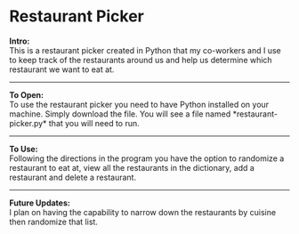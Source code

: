 # Restaurant Picker

<strong>Intro:</strong><br>
This is a restaurant picker created in Python that my co-workers and I use to keep track of the restaurants around us and help us determine which restaurant we want to eat at.
<hr>
<strong>To Open:</strong><br>
To use the restaurant picker you need to have Python installed on your machine. Simply download the file. You will see a file named *restaurant-picker.py* that you will need to run.
<hr>
<strong>To Use:</strong><br>
Following the directions in the program you have the option to randomize a restaurant to eat at, view all the restaurants in the dictionary,
add a restaurant and delete a restaurant.
<hr>
<strong>Future Updates:</strong><br>
I plan on having the capability to narrow down the restaurants by cuisine then randomize that list.
